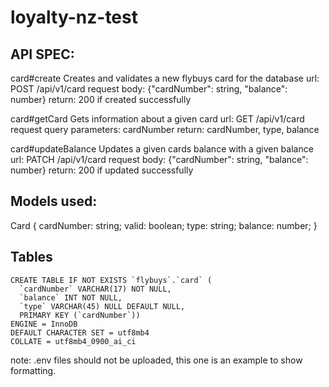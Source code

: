 # loyalty-nz-test

## API SPEC:

card#create 
Creates and validates a new flybuys card for the database
url: POST /api/v1/card request body: {"cardNumber": string, "balance": number}
return: 200 if created successfully

card#getCard
Gets information about a given card
url: GET /api/v1/card request query parameters: cardNumber
return: cardNumber, type, balance

card#updateBalance
Updates a given cards balance with a given balance
url: PATCH /api/v1/card request body: {"cardNumber": string, "balance": number}
return: 200 if updated successfully

## Models used:

Card {
  cardNumber: string;
  valid: boolean;
  type: string;
  balance: number;
}

## Tables
```
CREATE TABLE IF NOT EXISTS `flybuys`.`card` (
  `cardNumber` VARCHAR(17) NOT NULL,
  `balance` INT NOT NULL,
  `type` VARCHAR(45) NULL DEFAULT NULL,
  PRIMARY KEY (`cardNumber`))
ENGINE = InnoDB
DEFAULT CHARACTER SET = utf8mb4
COLLATE = utf8mb4_0900_ai_ci
```

note: .env files should not be uploaded, this one is an example to show formatting.

